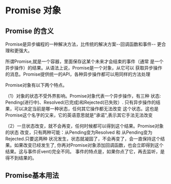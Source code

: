 # Promise 对象
## Promise 的含义
Promise是异步编程的一种解决方法，比传统的解决方案--回调函数和事件--
更合理和更强大。

所谓Promise,就是一个容器，里面保存这某个未来才会结束的事件（通常
是一个异步操作）的结果。从语法上说，Promise是一个对象，从它可以
获取异步操作的消息。Promise提供统一的API，各种异步操作都可以用同样的方法处理

Promise对象有以下两个特点。

（1）对象的状态不受外界影响。Promise对象代表一个异步操作，有三种
状态: Pending(进行中)、Resolved(已完成)和Rejected(已失败）.
只有异步操作的结果，可以决定当前是哪一种状态，任何其它操作都无法改变
这个状态。这也是Promise这个名字的又来，它的英语意思就是"承诺",表示其它手法无法改变

（2）一旦状态改变，就不会再变，任何时候都可以得到这个结果。Promise对象的状态
改变，只有两种可能：从Pending变为Resolved 和 从Pending变为Rejected.只要这两种
状况发生，状态就凝固了，不会再变了，会一直保持这个结果。如果改变已经发生了,
你再对Promise对象添加回调函数，也会立即得到这个结果。这与事件(Event)完全不同。
事件的特点是，如果你点了它，再去监听，是得不到结果的。

## Promise基本用法